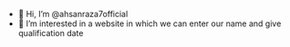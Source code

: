 - 👋 Hi, I’m @ahsanraza7official
- 👀 I’m interested in a website in which we can enter our name and give qualification date
  
